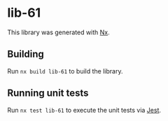 # lib-61

This library was generated with [Nx](https://nx.dev).

## Building

Run `nx build lib-61` to build the library.

## Running unit tests

Run `nx test lib-61` to execute the unit tests via [Jest](https://jestjs.io).
